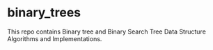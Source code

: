 # binary_trees
This repo contains Binary tree and Binary Search Tree Data Structure Algorithms and Implementations.
